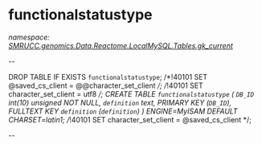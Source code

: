 ﻿# functionalstatustype
_namespace: [SMRUCC.genomics.Data.Reactome.LocalMySQL.Tables.gk_current](./index.md)_

--
 
 DROP TABLE IF EXISTS `functionalstatustype`;
 /*!40101 SET @saved_cs_client = @@character_set_client */;
 /*!40101 SET character_set_client = utf8 */;
 CREATE TABLE `functionalstatustype` (
 `DB_ID` int(10) unsigned NOT NULL,
 `definition` text,
 PRIMARY KEY (`DB_ID`),
 FULLTEXT KEY `definition` (`definition`)
 ) ENGINE=MyISAM DEFAULT CHARSET=latin1;
 /*!40101 SET character_set_client = @saved_cs_client */;
 
 --





